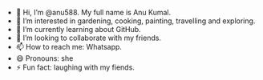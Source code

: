 - 👋 Hi, I’m @anu588. My full name is Anu Kumal. 
- 👀 I’m interested in gardening, cooking, painting, travelling and exploring. 
- 🌱 I’m currently learning  about GitHub.
- 💞️ I’m looking to collaborate with my friends.
- 📫 How to reach me: Whatsapp.
- 😄 Pronouns: she
- ⚡ Fun fact: laughing with my fiends.
<!---
anu588/anu588 is a ✨ special ✨ repository because its `README.md` (this file) appears on your GitHub profile.
You can click the Preview link to take a look at your changes.
--->
